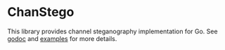 # ChanStego
This library provides channel steganography implementation for Go. See [godoc](https://godoc.org/github.com/alex-kostirin/chanstego) and [examples](https://github.com/alex-kostirin/chanstego/tree/master/examples) for more details.
